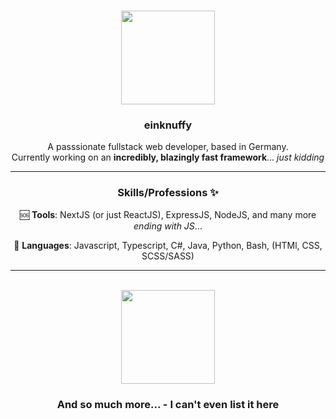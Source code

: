 <p align="center">
   <br />
   <a href="https://github.com/einKnuffy" target="_blank"><img width="150px" src="https://avatars.githubusercontent.com/u/66639485?s=400&u=fc9b6f7cbddb6dfbb93dc63483f7fc7aee75ac2e&v=4" /></a>
   <h3 align="center"><b>einknuffy</b></h3>
   <p align="center">A passsionate fullstack web developer, based in Germany. <br/> Currently working on an <b>incredibly, blazingly fast framework</b>... <i>just kidding</i></p>
</p>

---

<p align="center">
   <h3 align="center"><b>Skills/Professions ✨</b></h3>
   <p align="center">🆘 <b>Tools</b>: NextJS (or just ReactJS), ExpressJS, NodeJS, and many more <i>ending with JS</i>...</p>
   <p align="center">🏁 <b>Languages</b>: Javascript, Typescript, C#, Java, Python, Bash, (HTMl, CSS, SCSS/SASS)</p>
</p>

---

<p align="center">
  <br/>
  <img width="150px" src="https://i.kym-cdn.com/entries/icons/facebook/000/016/546/hidethepainharold.jpg" />
    <h3 align="center"><b>And so much more... - I can't even list it here</b></h3>
</p>
